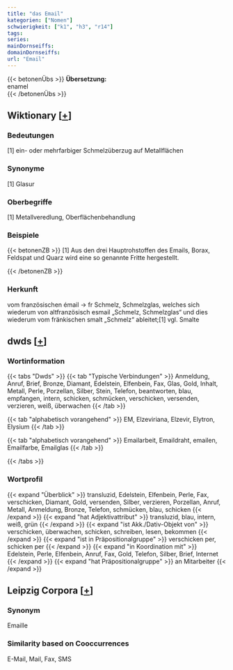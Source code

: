 ```yaml
---
title: "das Email"
kategorien: ["Nomen"]
schwierigkeit: ["k1", "h3", "r14"]
tags:
series:
mainDornseiffs:
domainDornseiffs:
url: "Email"
---
```


{{< betonenÜbs >}}
**Übersetzung:**  
enamel  
{{< /betonenÜbs >}}

## Wiktionary [[+](https://de.wiktionary.org/wiki/Email)]

### Bedeutungen
[1] ein- oder mehrfarbiger Schmelzüberzug auf Metallflächen  

### Synonyme
[1] Glasur  

### Oberbegriffe
[1] Metallveredlung, Oberflächenbehandlung  

### Beispiele
{{< betonenZB >}}
[1] Aus den drei Hauptrohstoffen des Emails, Borax, Feldspat und Quarz wird eine so genannte Fritte hergestellt.  

{{< /betonenZB >}}
### Herkunft
vom französischen émail → fr Schmelz, Schmelzglas, welches sich wiederum von altfranzösisch esmail „Schmelz, Schmelzglas“ und dies wiederum vom fränkischen smalt „Schmelz“ ableitet;[1] vgl. Smalte  



## dwds [[+](https://www.dwds.de/wb/Email)]

### Wortinformation
{{< tabs "Dwds" >}}
{{< tab "Typische Verbindungen" >}}
Anmeldung, Anruf, Brief, Bronze, Diamant, Edelstein, Elfenbein, Fax, Glas, Gold, Inhalt, Metall, Perle, Porzellan, Silber, Stein, Telefon, beantworten, blau, empfangen, intern, schicken, schmücken, verschicken, versenden, verzieren, weiß, überwachen
{{< /tab >}}

{{< tab "alphabetisch vorangehend" >}}
EM, Elzeviriana, Elzevir, Elytron, Elysium
{{< /tab >}}

{{< tab "alphabetisch vorangehend" >}}
Emailarbeit, Emaildraht, emailen, Emailfarbe, Emailglas
{{< /tab >}}

{{< /tabs >}}

### Wortprofil
{{< expand "Überblick" >}} transluzid, Edelstein, Elfenbein, Perle, Fax, verschicken, Diamant, Gold, versenden, Silber, verzieren, Porzellan, Anruf, Metall, Anmeldung, Bronze, Telefon, schmücken, blau, schicken {{< /expand >}}
{{< expand "hat Adjektivattribut" >}} transluzid, blau, intern, weiß, grün {{< /expand >}}
{{< expand "ist Akk./Dativ-Objekt von" >}} verschicken, überwachen, schicken, schreiben, lesen, bekommen {{< /expand >}}
{{< expand "ist in Präpositionalgruppe" >}} verschicken per, schicken per {{< /expand >}}
{{< expand "in Koordination mit" >}} Edelstein, Perle, Elfenbein, Anruf, Fax, Gold, Telefon, Silber, Brief, Internet {{< /expand >}}
{{< expand "hat Präpositionalgruppe" >}} an Mitarbeiter {{< /expand >}}

## Leipzig Corpora [[+](https://corpora.uni-leipzig.de/en/res?word=Email&corpusId=deu_newscrawl-public_2018)]


### Synonym
Emaille


### Similarity based on Cooccurrences
E-Mail, Mail, Fax, SMS

